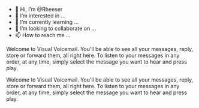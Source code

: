 - 👋 Hi, I’m @Rheeser
- 👀 I’m interested in ...
- 🌱 I’m currently learning ...
- 💞️ I’m looking to collaborate on ...
- 📫 How to reach me ...

<!---
Rheeser/Rheeser is a ✨ special ✨ repository because its `README.md` (this file) appears on your GitHub profile.
You can click the Preview link to take a look at your changes.
--->Welcome to Visual Voicemail. You'll be able to see all your messages, reply, store or forward them, all right here. To listen to your messages in any order, at any time, simply select the message you want to hear and press play.
Welcome to Visual Voicemail. You'll be able to see all your messages, reply, store or forward them, all right here. To listen to your messages in any order, at any time, simply select the message you want to hear and press play.
